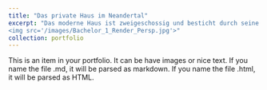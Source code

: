 ```yaml
---
title: "Das private Haus im Neandertal"
excerpt: "Das moderne Haus ist zweigeschossig und besticht durch seine klare, minimalistische Architektur. Es besteht aus Beton und großen Glasflächen, die viel Licht einlassen und eine starke Verbindung zur umgebenden Natur schaffen. Die obere Etage verfügt über einen großzügigen Balkon mit Glasbrüstung, der einen Panoramablick bietet. Das flache Dach und die geraden Linien unterstreichen das zeitgemäße Design. Inmitten einer verschneiten Waldlandschaft gelegen, fügt sich das Gebäude harmonisch in die Umgebung ein und bietet eine ruhige, idyllische Atmosphäre.<br/>
<img src='/images/Bachelor_1_Render_Persp.jpg'>"
collection: portfolio
---
```


This is an item in your portfolio. It can be have images or nice text. If you name the file .md, it will be parsed as markdown. If you name the file .html, it will be parsed as HTML. 
